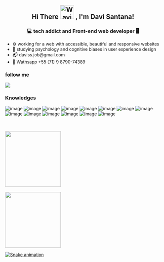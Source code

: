 <h2 align="center">
    Hi There
    <img src="https://raw.githubusercontent.com/nixin72/nixin72/master/wave.gif" 
         alt="Waving hand animated gif"
         height="45"
         width="45" />
    , I'm Davi Santana!
</h2>

<h3 align="center"> 💻 tech addict and Front-end web developer 🖥️ </h3>

<ul>
<li> ⚙️ working for a web with accessible, beautiful and responsive websites </li>
<li> 🌱 studying psychology and cognitive biases in user experience design </li>
<li> 📬 daviss.job@gmail.com
<li> 📱 Wathsapp +55 (71) 9 8790-74389
</ul>

<h3> follow me </h3>

<a href="https://www.linkedin.com/in/davi-santana-b4b34a205/" target="_blank"><img src="https://img.shields.io/badge/-LinkedIn-%230077B5?style=for-the-badge&logo=linkedin&logoColor=white" target="_blank"></a>

<h3> Knowledges </h3>

![image](https://user-images.githubusercontent.com/92332897/210480506-565bf29a-459b-4f29-9edc-bb3c6acc6a04.png)
![image](https://user-images.githubusercontent.com/92332897/210480529-df4cbb8a-d28f-4dc1-8263-865787d28257.png)
![image](https://user-images.githubusercontent.com/92332897/210480553-30ac3571-454c-4f7c-8b8d-62936993c3da.png)
![image](https://user-images.githubusercontent.com/92332897/210480569-bffae163-e3ea-47f7-9577-54a7efc714ca.png)
![image](https://user-images.githubusercontent.com/92332897/210480665-cb13d880-3bc8-4e8a-80a8-25a3a4f7a9cd.png)
![image](https://user-images.githubusercontent.com/92332897/210480669-8f98c61b-8ff8-493a-bdfa-149ef38f916b.png)
![image](https://user-images.githubusercontent.com/92332897/210480679-56daf8bb-e851-4c41-807c-ac1c106212a5.png)
![image](https://user-images.githubusercontent.com/92332897/210480692-cbe0ad4f-e37c-4294-a402-aff91dfe8991.png)
![image](https://user-images.githubusercontent.com/92332897/210480704-4ebf2cd5-56a7-411f-995c-db8fb4f36b04.png)
![image](https://user-images.githubusercontent.com/92332897/210480717-0a3fea17-75fd-4cab-8674-c7ead49a2732.png)
![image](https://user-images.githubusercontent.com/92332897/210480735-79049cdc-b35d-4543-8a0b-6afbab8498a4.png)
![image](https://user-images.githubusercontent.com/92332897/210480757-7f358188-6aaa-46ce-9287-dfaf21e4b708.png)
![image](https://user-images.githubusercontent.com/92332897/210480812-52902949-7ffb-409b-8d1a-3c60c7dc04f1.png)
![image](https://user-images.githubusercontent.com/92332897/210480894-a655b3d2-dc09-494f-a580-1f150fb10d7e.png)

<br>
<br>

<div>
<a href="https://github.com/DaviSantSilva">
<img height="180em" src="https://github-readme-stats.vercel.app/api/top-langs/?username=DaviSantSilva&layout=compact&langs_count=7&theme=dracula"/>
<br>
<br>
<img height="180em" src="https://github-readme-stats.vercel.app/api?username=DaviSantSilva&show_icons=true&theme=dracula&include_all_commits=true&count_private=true"/>
</div>

![Snake animation](https://github.com/DaviSantSilva/DaviSantSilva/blob/output/github-contribution-grid-snake.svg)
